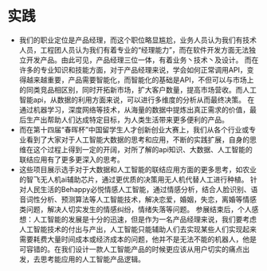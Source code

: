 # 实践
* 我们的职业定位是产品经理，而这个职位略显尴尬，业务人员认为我们有技术人员，工程团人员认为我们有着专业的“经理能力”，而在软件开发方面无法独立开发产品。由此可见，产品经理三位一体，有着业务丶技术丶及设计。 而在许多的专业知识和技能方面，对于产品经理来说，学会如何正常调用API，变得越来越重要，产品需要智能化，而智能化的基础是API，不但可以与市场上的同类竞品相区别，同时开拓新市场，扩大客户数量，提高市场营收。而人工智能api，从数据的利用方面来说，可以进行多维度的分析从而最终决策。 在通过机器学习，深度网络等技术，从海量的数据中提炼出真正需求的价值，最后生产出帮助人们达成特定目标，为人类生活带来更多便利的产品。
* 而在第十四届“春晖杯”中国留学生人才创新创业大赛上，我们从各个行业或专业看到了大家对于人工智能大数据的思考和应用，不断的实践扩展，自身的思维在这个过程上得到一定的开阔，对所了解的api知识、大数据、人工智能的联结应用有了更多更深入的思考。
* 这些项目展示选手对于大数据和人工智能的联结应用方面的更多思考，如农业的智飞无人机ai辅助芯片，通过更优质的决策用无人机代替人工进行种植。 针对人民生活的Behappy必悦情感人工智能，通过情感分析，结合人脸识别、语音词性分析、预测算法等人工智能技术，解决恋爱，婚姻，失恋，离婚等情感类问题，解决人切实发生的情感纠纷，情绪失落等问题。 参展结束后，个人感想：人工智能的发展是十分的迅速，但是作为一名产品经理来说，我们要考虑人工智能技术的付出与产出，人工智能只能辅助人们去实现某些人们实现起来需要耗费大量时间成本或经济成本的问题，他并不是无法不能的机器人，他是可容错的。在我们设计一款人工智能产品的时候更应该从用户切实的痛点出发，去思考能应用的人工智能产品逻辑。
